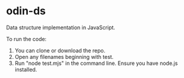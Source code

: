# odin-ds
Data structure implementation in JavaScript.

To run the code:
1. You can clone or download the repo.
2. Open any filenames beginning with test.
3. Run "node test.mjs" in the command line. Ensure you have node.js installed.